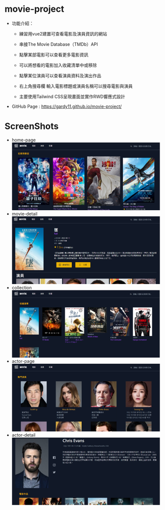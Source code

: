 # movie-project
* 功能介紹：

  * 練習用vue2建置可查看電影及演員資訊的網站  
  * 串接The Movie Database（TMDb）API  

  * 點擊某部電影可以查看更多電影資訊  
  * 可以將想看的電影加入收藏清單中或移除  
  
  * 點擊某位演員可以查看演員資料及演出作品  

  * 右上角搜尋欄 輸入電影標題或演員名稱可以搜尋電影與演員 

  * 主要使用Tailwind CSS呈現畫面並實作RWD響應式設計

* GitHub Page : https://gardy11.github.io/movie-project/  

# ScreenShots

* home-page
![image](https://raw.githubusercontent.com/gardy11/movie-project/main/home-page.PNG)
* movie-detail
![image](https://raw.githubusercontent.com/gardy11/movie-project/main/movie-detail.PNG)
* collection
![image](https://raw.githubusercontent.com/gardy11/movie-project/main/collection.PNG)
* actor-page
![image](https://raw.githubusercontent.com/gardy11/movie-project/main/actor-page.PNG)
* actor-detail
![image](https://raw.githubusercontent.com/gardy11/movie-project/main/actor-detail.PNG)
